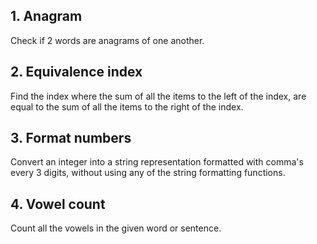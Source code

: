 
## 1. Anagram
Check if 2 words are anagrams of one another.

## 2. Equivalence index
Find the index where the sum of all the items to the left of the index, are equal to the sum of all the items to the right of the index.

## 3. Format numbers
Convert an integer into a string representation formatted with comma's every 3 digits, without using
any of the string formatting functions.

## 4. Vowel count
Count all the vowels in the given word or sentence.


